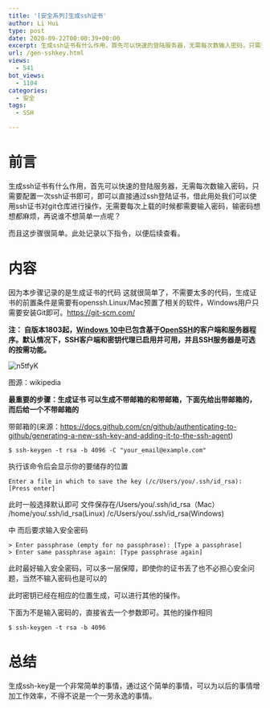 ```yaml
---
title: '[安全系列]生成ssh证书'
author: Li Hui
type: post
date: 2020-09-22T00:00:39+00:00
excerpt: 生成ssh证书有什么作用，首先可以快速的登陆服务器，无需每次数输入密码，只需要配置一次ssh证书即可，即可以直接通过ssh登陆证书，借此用处我们可以使用ssh证书对git仓库进行操作，无需要每次上载的时候都需要输入密码，输密码想想都麻烦，再说谁不想简单一点呢？
url: /gen-sshkey.html
views:
  - 541
bot_views:
  - 1104
categories:
  - 安全
tags:
  - SSH

---
```

# 前言

生成ssh证书有什么作用，首先可以快速的登陆服务器，无需每次数输入密码，只需要配置一次ssh证书即可，即可以直接通过ssh登陆证书，借此用处我们可以使用ssh证书对git仓库进行操作，无需要每次上载的时候都需要输入密码，输密码想想都麻烦，再说谁不想简单一点呢？

而且这步骤很简单。此处记录以下指令，以便后续查看。

# 内容

因为本步骤记录的是生成证书的代码 这就很简单了，不需要太多的代码，生成证书的前置条件是需要有openssh.Linux/Mac预置了相关的软件，Windows用户只需要安装Git即可。<a href="https://git-scm.com/" target="_blank"  rel="nofollow" >https://git-scm.com/</a>

**注： 自版本1803起，<a href="https://en.wikipedia.org/wiki/Windows_10" target="_blank"  rel="nofollow" >Windows 10中</a>已包含基于<a href="https://en.wikipedia.org/wiki/OpenSSH" target="_blank"  rel="nofollow" >OpenSSH</a>的客户端和服务器程序。默认情况下，SSH客户端和密钥代理已启用并可用，并且SSH服务器是可选的按需功能。**

![n5tfyK][1] 

图源：wikipedia

**最重要的步骤：生成证书 可以生成不带邮箱的和带邮箱，下面先给出带邮箱的，而后给一个不带邮箱的**

带邮箱的(来源：<a href="https://docs.github.com/cn/github/authenticating-to-github/generating-a-new-ssh-key-and-adding-it-to-the-ssh-agent" target="_blank"  rel="nofollow" >https://docs.github.com/cn/github/authenticating-to-github/generating-a-new-ssh-key-and-adding-it-to-the-ssh-agent</a>)

<pre><code class="language-bash">$ ssh-keygen -t rsa -b 4096 -C &quot;your_email@example.com&quot;</code></pre>

执行该命令后会显示你的要储存的位置

<pre><code class="language-bash">Enter a file in which to save the key (/c/Users/you/.ssh/id_rsa):[Press enter]</code></pre>

此时一般选择默认即可 文件保存在/Users/you/.ssh/id\_rsa（Mac） /home/you/.ssh/id\_rsa(Linux) /c/Users/you/.ssh/id_rsa(Windows)

中 而后要求输入安全密码

<pre><code class="language-bash">&gt; Enter passphrase (empty for no passphrase): [Type a passphrase]
&gt; Enter same passphrase again: [Type passphrase again]</code></pre>

此时最好输入安全密码，可以多一层保障，即使你的证书丢了也不必担心安全问题，当然不输入密码也是可以的

此时密钥已经在相应的位置生成，可以进行其他的操作。

下面为不是输入密码的，直接省去一个参数即可。其他的操作相同

<pre><code class="language-bash">$ ssh-keygen -t rsa -b 4096</code></pre>

# 总结

生成ssh-key是一个非常简单的事情，通过这个简单的事情，可以为以后的事情增加工作效率，不得不说是一个一劳永逸的事情。

 [1]: https://image-cdn-1253731526.cos.ap-beijing.myqcloud.com/Pic/n5tfyK.jpg